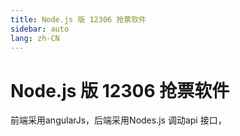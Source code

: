 ```yaml
---
title: Node.js 版 12306 抢票软件
sidebar: auto
lang: zh-CN
---
```


# Node.js 版 12306 抢票软件
前端采用angularJs，后端采用Nodes.js 调动api 接口，